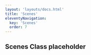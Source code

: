 ```yaml
---
layout: 'layouts/docs.html'
title: 'Scenes'
eleventyNavigation:
  key: 'Scenes'
  order: 7
---
```


## Scenes Class placeholder

